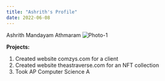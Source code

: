 ```yaml
---
title: "Ashrith's Profile"
date: 2022-06-08
---
```


Ashrith Mandayam Athmaram
![Photo-1](https://user-images.githubusercontent.com/107133159/172669319-6290886f-4dd8-4d67-85a7-dd4252aaad4c.jpeg)

**Projects:**
1. Created website comzys.com for a client
2. Created website theastraverse.com for an NFT collection
3. Took AP Computer Science A
